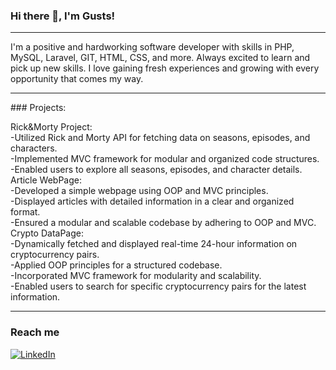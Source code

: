 ### Hi there 👋, I'm Gusts!


<hr>

I'm a positive and hardworking software developer with skills in PHP, MySQL, Laravel, GIT, HTML, CSS, and more. Always excited to learn and pick up new skills. I love gaining fresh experiences and growing with every opportunity that comes my way.

<hr>
### Projects:

Rick&Morty Project: </br>
-Utilized Rick and Morty API for fetching data on seasons, episodes, and characters.</br>
-Implemented MVC framework for modular and organized code structures.</br>
-Enabled users to explore all seasons, episodes, and character details.</br>
Article WebPage:</br>
-Developed a simple webpage using OOP and MVC principles.</br>
-Displayed articles with detailed information in a clear and organized format.</br>
-Ensured a modular and scalable codebase by adhering to OOP and MVC.</br>
Crypto DataPage:</br>
-Dynamically fetched and displayed real-time 24-hour information on cryptocurrency pairs.</br>
-Applied OOP principles for a structured codebase.</br>
-Incorporated MVC framework for modularity and scalability.</br>
-Enabled users to search for specific cryptocurrency pairs for the latest information.</br>

<hr>

### Reach me 
[![LinkedIn](https://img.shields.io/badge/LinkedIn-0077B5?style=for-the-badge&logo=linkedin&logoColor=white)](https://www.linkedin.com/in/gustsmiezis/)
